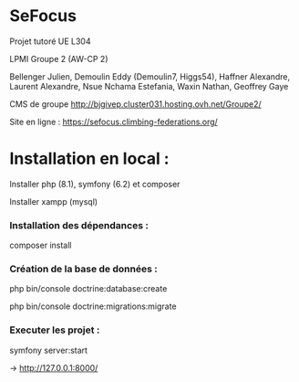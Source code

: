 # SeFocus

Projet tutoré UE L304

LPMI Groupe 2 (AW-CP 2)

Bellenger Julien, Demoulin Eddy (Demoulin7, Higgs54), Haffner Alexandre, Laurent Alexandre, Nsue Nchama Estefania, Waxin Nathan, Geoffrey Gaye

CMS de groupe http://bjgivep.cluster031.hosting.ovh.net/Groupe2/

Site en ligne : https://sefocus.climbing-federations.org/ 

# Installation en local : 

Installer php (8.1), symfony (6.2) et composer

Installer xampp (mysql) 

### Installation des dépendances : 

composer install

### Création de la base de données : 

php bin/console doctrine:database:create 

php bin/console doctrine:migrations:migrate 

### Executer les projet : 

symfony server:start

-> http://127.0.0.1:8000/ 
